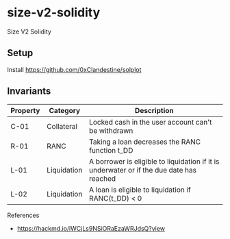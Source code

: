 # size-v2-solidity

Size V2 Solidity

## Setup

Install <https://github.com/0xClandestine/solplot>

## Invariants

| Property | Category    | Description                                                                              |
| -------- | ----------- | ---------------------------------------------------------------------------------------- |
| C-01     | Collateral  | Locked cash in the user account can't be withdrawn                                       |
| R-01     | RANC        | Taking a loan decreases the RANC function  t_DD                                          |
| L-01     | Liquidation | A borrower is eligible to liquidation if it is underwater or if the due date has reached |
| L-02     | Liquidation | A loan is eligible to liquidation if RANC(t_DD) < 0                                      |

References

- <https://hackmd.io/lWCjLs9NSiORaEzaWRJdsQ?view>

